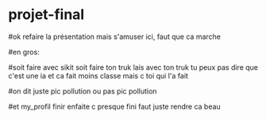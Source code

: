 # projet-final

#ok refaire la présentation mais s'amuser ici, faut que ca marche

#en gros: 

#soit faire avec sikit soit faire ton truk lais avec ton truk tu peux pas dire que c'est une ia et ca fait moins classe mais c toi qui l'a fait

#on dit juste pic pollution ou pas pic pollution

#et my_profil finir enfaite c presque fini faut juste rendre ca beau
